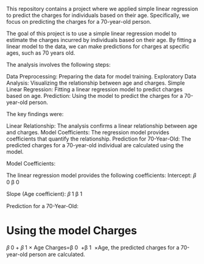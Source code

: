 This repository contains a project where we applied simple linear regression to predict the charges for individuals based on their age. Specifically, we focus on predicting the charges for a 70-year-old person.

The goal of this project is to use a simple linear regression model to estimate the charges incurred by individuals based on their age. By fitting a linear model to the data, we can make predictions for charges at specific ages, such as 70 years old.

The analysis involves the following steps:

Data Preprocessing: Preparing the data for model training.
Exploratory Data Analysis: Visualizing the relationship between age and charges.
Simple Linear Regression: Fitting a linear regression model to predict charges based on age.
Prediction: Using the model to predict the charges for a 70-year-old person.

The key findings were:

Linear Relationship: The analysis confirms a linear relationship between age and charges.
Model Coefficients: The regression model provides coefficients that quantify the relationship.
Prediction for 70-Year-Old: The predicted charges for a 70-year-old individual are calculated using the model.

Model Coefficients:

The linear regression model provides the following coefficients:
Intercept: 
𝛽
0
β 
0
​
 
Slope (Age coefficient): 
𝛽
1
β 
1
​
 
Prediction for a 70-Year-Old:

Using the model 
Charges
=
𝛽
0
+
𝛽
1
×
Age
Charges=β 
0
​
 +β 
1
​
 ×Age, the predicted charges for a 70-year-old person are calculated.
